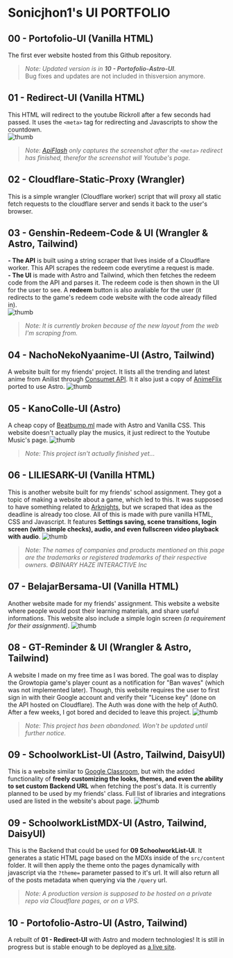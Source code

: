 # Sonicjhon1's UI PORTFOLIO
## 00 - Portofolio-UI (Vanilla HTML)
The first ever website hosted from this Github repository.
> *Note: Updated version is in **10 - Portofolio-Astro-UI**.*  
> Bug fixes and updates are not included in thisversion anymore.

## 01 - Redirect-UI (Vanilla HTML)
This HTML will redirect to the youtube Rickroll after a few seconds had passed. It uses the ```<meta>``` tag for redirecting and Javascripts to show the countdown.  
![thumb](.thumbs/01%20Redirect-UI.webp)
> *Note: [ApiFlash](https://apiflash.com) only captures the screenshot after the ```<meta>``` redirect has finished, therefor the screenshot will Youtube's page.*

## 02 - Cloudflare-Static-Proxy (Wrangler)
This is a simple wrangler (Cloudflare worker) script that will proxy all static fetch requests to the cloudflare server and sends it back to the user's browser.

## 03 - Genshin-Redeem-Code & UI (Wrangler & Astro, Tailwind)
**- The API** is built using a string scraper that lives inside of a Cloudflare worker. This API scrapes the redeem code everytime a request is made.  
**- The UI** is made with Astro and Tailwind, which then fetches the redeem code from the API and parses it. The redeem code is then shown in the UI for the user to see. A **redeem** button is also avaliable for the user (it redirects to the game's redeem code website with the code already filled in).  
![thumb](.thumbs/03%20Genshin-Redeem-Code-UI.webp)
> *Note: It is currently broken because of the new layout from the web I'm scraping from.*

## 04 - NachoNekoNyaanime-UI (Astro, Tailwind)
A website built for my friends' project. It lists all the trending and latest anime from Anilist through [Consumet API](https://github.com/consumet/api.consumet.org). It it also just a copy of [AnimeFlix](https://github.com/chirag-droid/animeflix) ported to use Astro.
![thumb](.thumbs/04%20NachoNekoNyaanime-UI.webp)

## 05 - KanoColle-UI (Astro)
A cheap copy of [Beatbump.ml](https://beatbump.ml/home) made with Astro and Vanilla CSS. This website doesn't actually play the musics, it just redirect to the Youtube Music's page.
![thumb](./.thumbs/05%20KanoColle-UI.webp)
> *Note: This project isn't actually finished yet...*

## 06 - LILIESARK-UI (Vanilla HTML)
This is another website built for my friends' school assignment. They got a topic of making a website about a game, which led to this. It was supposed to have something related to [Arknights](https://www.arknights.global), but we scraped that idea as the deadline is already too close. All of this is made with pure vanilla HTML, CSS and Javascript. It features **Settings saving, scene transitions, login screen (with simple checks), audio, and even fullscreen video playback with audio**.
![thumb](./.thumbs/06%20LILIESARK-UI.webp)
> *Note: The names of companies and products mentioned on this page are the trademarks or registered trademarks of their respective owners. ©BINARY HAZE INTERACTIVE Inc*

## 07 - BelajarBersama-UI (Vanilla HTML)
Another website made for my friends' assignment. This website a website where people would post their learning materials, and share useful informations. This website also include a simple login screen *(a requirement for their assignment)*.
![thumb](./.thumbs/07%20BelajarBersama-UI.webp)

## 08 - GT-Reminder & UI (Wrangler & Astro, Tailwind)
A website I made on my free time as I was bored. The goal was to display the Growtopia game's player count as a notification for "Ban waves" (which was not implemented later). Though, this website requires the user to first sign in with their Google account and verify their "License key" (done on the API hosted on Cloudflare). The Auth was done with the help of Auth0. 
After a few weeks, I got bored and decided to leave this project.
![thumb](./.thumbs/08%20GT-Reminder-UI.webp)
> *Note: This project has been abandoned. Won't be updated until further notice.*

## 09 - SchoolworkList-UI (Astro, Tailwind, DaisyUI)
This is a website similar to [Google Classroom](https://classroom.google.com), but with the added functionality of **freely customizing the looks, themes, and even the ability to set custom Backend URL** when fetching the post's data. It is currently planned to be used by my friends' class. Full list of libraries and integrations used are listed in the website's about page.
![thumb](./.thumbs/09%20SchoolworkList-UI.webp)

## 09 - SchoolworkListMDX-UI (Astro, Tailwind, DaisyUI)
This is the Backend that could be used for **09 SchoolworkList-UI**. It generates a static HTML page based on the MDXs inside of the ```src/content``` folder. It will then apply the theme onto the pages dynamically with javascript via the ```?theme=``` parameter passed to it's url. It will also return all of the posts metadata when querying via the ```/query``` url.
> *Note: A production version is supposed to be hosted on a private repo via Cloudflare pages, or on a VPS.*

## 10 - Portofolio-Astro-UI (Astro, Tailwind)
A rebuilt of **01 - Redirect-UI** with Astro and modern technologies! It is still in progress but is stable enough to be deployed as [a live site](https://sonicj.pages.dev/).